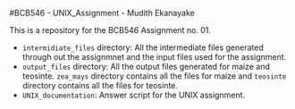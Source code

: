 #BCB546 - UNIX_Assignment - Mudith Ekanayake

This is a repository for the BCB546 Assignment no. 01.

* `intermidiate_files` directory: All the intermediate files generated through out the assignmnet and the input files used for the assignment.
* `output_files` directory: All the output files generated for maize and teosinte. `zea_mays` directory contains all the files for maize and `teosinte` directory contains all the files for teosinte.
* `UNIX_documentation`: Answer script for the UNIX assignment.
